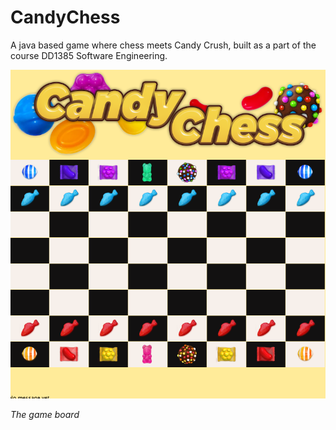 # CandyChess
A java based game where chess meets Candy Crush, built as a part of the course DD1385 Software Engineering.

![image](src/pieces/imgs/screenshot.png)

_The game board_

